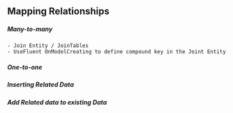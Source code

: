 ﻿## Mapping Relationships  
##### Many-to-many  
	- Join Entity / JoinTables  
	- UseFluent OnModelCreating to define compound key in the Joint Entity  
##### One-to-one  
##### Inserting Related Data  
##### Add Related data to existing Data  
